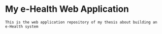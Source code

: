 # My e-Health Web Application

```
This is the web application repository of my thesis about building an e-Health system
